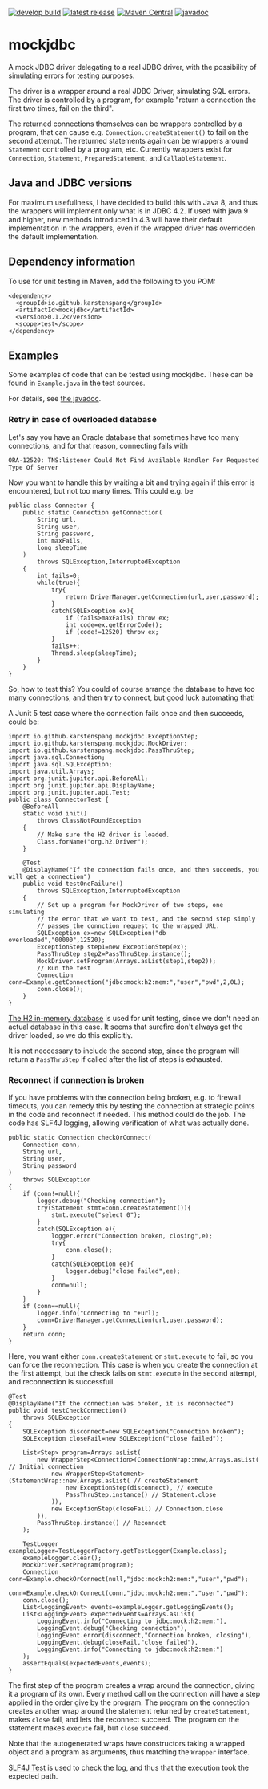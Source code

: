 [![develop build](https://github.com/karstenspang/mockjdbc/actions/workflows/maven.yml/badge.svg?branch=develop)](https://github.com/karstenspang/mockjdbc/actions/workflows/maven.yml?query=branch%3Adevelop)
[![latest release](https://img.shields.io/github/v/release/karstenspang/mockjdbc?sort=semver)](https://github.com/karstenspang/mockjdbc/releases)
[![Maven Central](https://maven-badges.herokuapp.com/maven-central/io.github.karstenspang/mockjdbc/badge.svg)](https://mvnrepository.com/artifact/io.github.karstenspang/mockjdbc)
[![javadoc](https://javadoc.io/badge2/io.github.karstenspang/mockjdbc/javadoc.svg)](https://javadoc.io/doc/io.github.karstenspang/mockjdbc)

# mockjdbc
A mock JDBC driver delegating to a real JDBC driver, with the
possibility of simulating errors for testing purposes.

The driver is a wrapper around a real JDBC Driver, simulating SQL errors.
The driver is controlled by a program, for example
"return a connection the first two times, fail on the third".

The returned connections themselves can be wrappers controlled by
a program, that can cause e.g. `Connection.createStatement()`
to fail on the second attempt. The returned statements again
can be wrappers around `Statement` controlled by a program, etc.
Currently wrappers exist for `Connection`, `Statement`,
`PreparedStatement`, and `CallableStatement`.

## Java and JDBC versions
For maximum usefullness,
I have decided to build this with Java 8, and thus the wrappers
will implement only what is in JDBC 4.2. If used with java 9 and
higher, new methods introduced in 4.3 will have their default
implementation in the wrappers, even if the wrapped driver has
overridden the default implementation.

## Dependency information
To use for unit testing in Maven, add the following to you POM:
```
<dependency>
  <groupId>io.github.karstenspang</groupId>
  <artifactId>mockjdbc</artifactId>
  <version>0.1.2</version>
  <scope>test</scope>
</dependency>
```
## Examples

Some examples of code that can be tested using mockjdbc. These can be found in
`Example.java` in the test sources.

For details, see [the javadoc](https://javadoc.io/doc/io.github.karstenspang/mockjdbc).

### Retry in case of overloaded database
Let's say you have an Oracle database that sometimes have too many
connections, and for that reason, connecting fails with
```
ORA-12520: TNS:listener Could Not Find Available Handler For Requested Type Of Server
```
Now you want to handle this by waiting a bit and trying again if this error
is encountered, but not too many times. This could e.g. be
```
public class Connector {
    public static Connection getConnection(
        String url,
        String user,
        String password,
        int maxFails,
        long sleepTime
    )
        throws SQLException,InterruptedException
    {
        int fails=0;
        while(true){
            try{
                return DriverManager.getConnection(url,user,password);
            }
            catch(SQLException ex){
                if (fails>maxFails) throw ex;
                int code=ex.getErrorCode();
                if (code!=12520) throw ex;
            }
            fails++;
            Thread.sleep(sleepTime);
        }
    }
}
```
So, how to test this? You could of course arrange the database to have too
many connections, and then try to connect, but good luck automating that!

A Junit 5 test case where the connection fails once and then
succeeds, could be:
```
import io.github.karstenspang.mockjdbc.ExceptionStep;
import io.github.karstenspang.mockjdbc.MockDriver;
import io.github.karstenspang.mockjdbc.PassThruStep;
import java.sql.Connection;
import java.sql.SQLException;
import java.util.Arrays;
import org.junit.jupiter.api.BeforeAll;
import org.junit.jupiter.api.DisplayName;
import org.junit.jupiter.api.Test;
public class ConnectorTest {
    @BeforeAll
    static void init()
        throws ClassNotFoundException
    {
        // Make sure the H2 driver is loaded.
        Class.forName("org.h2.Driver");
    }
    
    @Test
    @DisplayName("If the connection fails once, and then succeeds, you will get a connection")
    public void testOneFailure()
        throws SQLException,InterruptedException
    {
        // Set up a program for MockDriver of two steps, one simulating
        // the error that we want to test, and the second step simply
        // passes the connction request to the wrapped URL.
        SQLException ex=new SQLException("db overloaded","00000",12520);
        ExceptionStep step1=new ExceptionStep(ex);
        PassThruStep step2=PassThruStep.instance();
        MockDriver.setProgram(Arrays.asList(step1,step2));
        // Run the test
        Connection conn=Example.getConnection("jdbc:mock:h2:mem:","user","pwd",2,0L);
        conn.close();
    }
}
```
[The H2 in-memory database](https://www.h2database.com/)
is used for unit testing, since we don't need
an actual database in this case. It seems that surefire don't always get
the driver loaded, so we do this explicitly.

It is not neccessary to include the second step, since the program will
return a `PassThruStep` if called after the list of steps is exhausted.

### Reconnect if connection is broken

If you have problems with the connection being broken, e.g. to
firewall timeouts, you can remedy this by testing the connection
at strategic points in the code and reconnect if needed. This method
could do the job. The code has SLF4J logging, allowing verification of
what was actually done.
```
public static Connection checkOrConnect(
    Connection conn,
    String url,
    String user,
    String password
)
    throws SQLException
{
    if (conn!=null){
        logger.debug("Checking connection");
        try(Statement stmt=conn.createStatement()){
            stmt.execute("select 0");
        }
        catch(SQLException e){
            logger.error("Connection broken, closing",e);
            try{
                conn.close();
            }
            catch(SQLException ee){
                logger.debug("close failed",ee);
            }
            conn=null;
        }
    }
    if (conn==null){
        logger.info("Connecting to "+url);
        conn=DriverManager.getConnection(url,user,password);
    }
    return conn;
}
```
Here, you want either `conn.createStatement` or `stmt.execute` to fail, so you
can force the reconnection. This case is when you create the connection
at the first attempt, but the check fails on `stmt.execute`
in the second attempt, and reconnection is successfull.
```
@Test
@DisplayName("If the connection was broken, it is reconnected")
public void testCheckConnection()
    throws SQLException
{
    SQLException disconnect=new SQLException("Connection broken");
    SQLException closeFail=new SQLException("close failed");
    
    List<Step> program=Arrays.asList(
        new WrapperStep<Connection>(ConnectionWrap::new,Arrays.asList( // Initial connection
            new WrapperStep<Statement>(StatementWrap::new,Arrays.asList( // createStatement
                new ExceptionStep(disconnect), // execute
                PassThruStep.instance() // Statement.close
            )),
            new ExceptionStep(closeFail) // Connection.close
        )),
        PassThruStep.instance() // Reconnect
    );
    
    TestLogger exampleLogger=TestLoggerFactory.getTestLogger(Example.class);
    exampleLogger.clear();
    MockDriver.setProgram(program);
    Connection conn=Example.checkOrConnect(null,"jdbc:mock:h2:mem:","user","pwd");
    conn=Example.checkOrConnect(conn,"jdbc:mock:h2:mem:","user","pwd");
    conn.close();
    List<LoggingEvent> events=exampleLogger.getLoggingEvents();
    List<LoggingEvent> expectedEvents=Arrays.asList(
        LoggingEvent.info("Connecting to jdbc:mock:h2:mem:"),
        LoggingEvent.debug("Checking connection"),
        LoggingEvent.error(disconnect,"Connection broken, closing"),
        LoggingEvent.debug(closeFail,"close failed"),
        LoggingEvent.info("Connecting to jdbc:mock:h2:mem:")
    );
    assertEquals(expectedEvents,events);
}
```
The first step of the program creates a wrap around the connection, giving it
a program of its own. Every method call on the connection will have a step
applied in the order give by the program.
The program on the connection creates another wrap around the statement
returned by `createStatement`, makes `close` fail, and lets the reconnect succeed.
The program on the statement makes `execute` fail, but `close` succeed.

Note that the autogenerated wraps have constructors
taking a wrapped object and a program as arguments, thus matching the
`Wrapper` interface.

[SLF4J Test](http://projects.lidalia.org.uk/slf4j-test/) is used to check
the log, and thus that the execution took the expected path.
